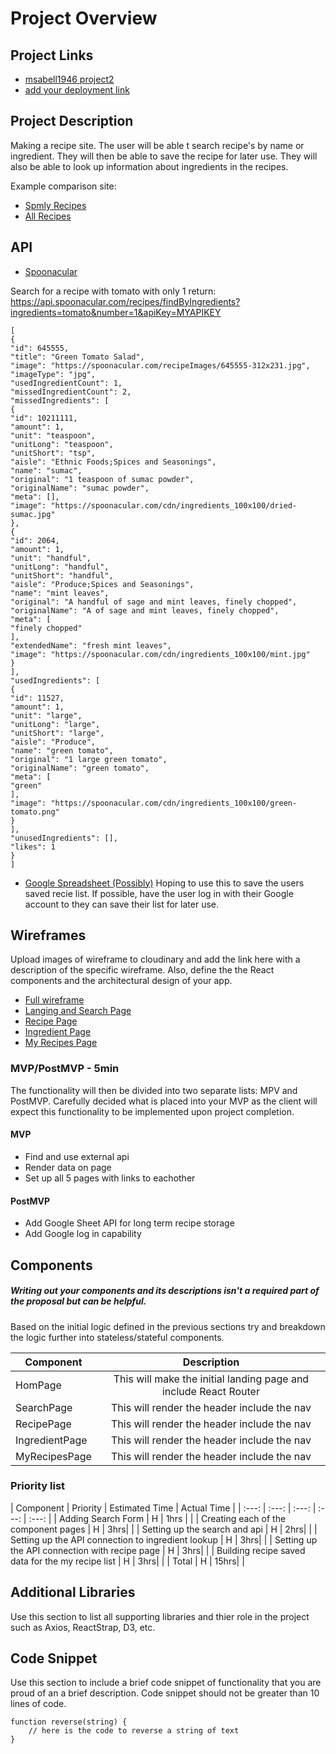 # Project Overview

## Project Links

- [msabell1946 project2](https://git.generalassemb.ly/msabell1946/project-2-react)
- [add your deployment link]()

## Project Description

Making a recipe site. The user will be able t search recipe's by name or ingredient. They will then be able to save the recipe for later use. They will also be able to look up information about ingredients in the recipes.

Example comparison site: 
- [Spmly Recipes](https://www.simplyrecipes.com/)
- [All Recipes](https://www.allrecipes.com/recipes/)

## API

- [Spoonacular](https://spoonacular.com/food-api)

Search for a recipe with tomato with only 1 return: https://api.spoonacular.com/recipes/findByIngredients?ingredients=tomato&number=1&apiKey=MYAPIKEY
```
[
{
"id": 645555,
"title": "Green Tomato Salad",
"image": "https://spoonacular.com/recipeImages/645555-312x231.jpg",
"imageType": "jpg",
"usedIngredientCount": 1,
"missedIngredientCount": 2,
"missedIngredients": [
{
"id": 10211111,
"amount": 1,
"unit": "teaspoon",
"unitLong": "teaspoon",
"unitShort": "tsp",
"aisle": "Ethnic Foods;Spices and Seasonings",
"name": "sumac",
"original": "1 teaspoon of sumac powder",
"originalName": "sumac powder",
"meta": [],
"image": "https://spoonacular.com/cdn/ingredients_100x100/dried-sumac.jpg"
},
{
"id": 2064,
"amount": 1,
"unit": "handful",
"unitLong": "handful",
"unitShort": "handful",
"aisle": "Produce;Spices and Seasonings",
"name": "mint leaves",
"original": "A handful of sage and mint leaves, finely chopped",
"originalName": "A of sage and mint leaves, finely chopped",
"meta": [
"finely chopped"
],
"extendedName": "fresh mint leaves",
"image": "https://spoonacular.com/cdn/ingredients_100x100/mint.jpg"
}
],
"usedIngredients": [
{
"id": 11527,
"amount": 1,
"unit": "large",
"unitLong": "large",
"unitShort": "large",
"aisle": "Produce",
"name": "green tomato",
"original": "1 large green tomato",
"originalName": "green tomato",
"meta": [
"green"
],
"image": "https://spoonacular.com/cdn/ingredients_100x100/green-tomato.png"
}
],
"unusedIngredients": [],
"likes": 1
}
]
```
- [Google Spreadsheet (Possibly)](https://developers.google.com/sheets/api)
Hoping to use this to save the users saved recie list. If possible, have the user log in with their Google account to they can save their list for later use.

## Wireframes

Upload images of wireframe to cloudinary and add the link here with a description of the specific wireframe. Also, define the the React components and the architectural design of your app.

- [Full wireframe](https://i.imgur.com/z3wp1xr.jpg)
- [Langing and Search Page](https://i.imgur.com/7mYdnHL.jpg)
- [Recipe Page](https://i.imgur.com/nJlSRHk.jpg)
- [Ingredient Page](https://i.imgur.com/JDFBsf3.jpg)
- [My Recipes Page](https://i.imgur.com/GKYHbeo.jpg)

### MVP/PostMVP - 5min

The functionality will then be divided into two separate lists: MPV and PostMVP.  Carefully decided what is placed into your MVP as the client will expect this functionality to be implemented upon project completion.  

#### MVP
- Find and use external api 
- Render data on page 
- Set up all 5 pages with links to eachother

#### PostMVP

- Add Google Sheet API for long term recipe storage
- Add Google log in capability

## Components
##### Writing out your components and its descriptions isn't a required part of the proposal but can be helpful.

Based on the initial logic defined in the previous sections try and breakdown the logic further into stateless/stateful components. 

| Component | Description | 
| --- | :---: |  
| HomPage | This will make the initial landing page and include React Router| 
| SearchPage | This will render the header include the nav | 
| RecipePage | This will render the header include the nav | 
| IngredientPage | This will render the header include the nav | 
| MyRecipesPage | This will render the header include the nav | 

### Priority list

| Component | Priority | Estimated Time  | Actual Time |
| :---: | :---: |  :---: | :---: | :---: |
| Adding Search Form | H | 1hrs |  |
| Creating each of the component pages | H | 3hrs|  |
| Setting up the search and api | H | 2hrs|  |
| Setting up the API connection to ingredient lookup | H | 3hrs|  |
| Setting up the API connection with recipe page | H | 3hrs|  |
| Building recipe saved data for the my recipe list | H | 3hrs|  |
| Total | H | 15hrs|  |

## Additional Libraries
 Use this section to list all supporting libraries and thier role in the project such as Axios, ReactStrap, D3, etc. 

## Code Snippet

Use this section to include a brief code snippet of functionality that you are proud of an a brief description.  Code snippet should not be greater than 10 lines of code. 

```
function reverse(string) {
	// here is the code to reverse a string of text
}
```
